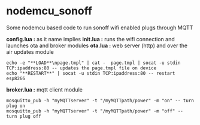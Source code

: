 # nodemcu_sonoff
Some nodemcu based code to run sonoff wifi enabled plugs through MQTT

**config.lua :** as it name implies
**init.lua :** runs the wifi connection and launches ota and broker modules
**ota.lua :** web server (http) and over the air updates module
```
echo -e "**LOAD**\npage.tmpl" | cat -  page.tmpl | socat -u stdin TCP:ipaddress:80 -- updates the page.tmpl file on device
echo "**RESTART**" | socat -u stdin TCP:ipaddress:80 -- restart esp8266
```
**broker.lua :** mqtt client module
```
mosquitto_pub -h "myMQTTserver" -t "/myMQTTpath/power" -m "on" -- turn plug on
mosquitto_pub -h "myMQTTserver" -t "/myMQTTpath/power" -m "off" -- turn plug off
```